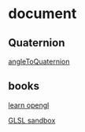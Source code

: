 # document

## Quaternion

[angleToQuaternion](https://www.euclideanspace.com/maths/geometry/rotations/conversions/angleToQuaternion/index.htm)

## books

[learn opengl](https://learnopengl.com/book/book_pdf.pdf)

[GLSL sandbox](https://glslsandbox.com/)
